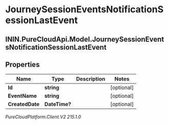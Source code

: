 # JourneySessionEventsNotificationSessionLastEvent

## ININ.PureCloudApi.Model.JourneySessionEventsNotificationSessionLastEvent

## Properties

|Name | Type | Description | Notes|
|------------ | ------------- | ------------- | -------------|
| **Id** | **string** |  | [optional] |
| **EventName** | **string** |  | [optional] |
| **CreatedDate** | **DateTime?** |  | [optional] |



_PureCloudPlatform.Client.V2 215.1.0_
